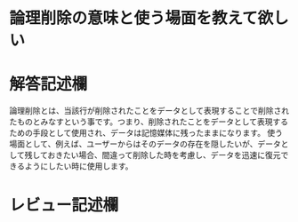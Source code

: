 # 論理削除の意味と使う場面を教えて欲しい
# 解答記述欄
論理削除とは、当該行が削除されたことをデータとして表現することで削除されたものとみなすという事です。つまり、削除されたことをデータとして表現するための手段として使用され、データは記憶媒体に残ったままになります。
使う場面として、例えば、ユーザーからはそのデータの存在を隠したいが、データとして残しておきたい場合、間違って削除した時を考慮し、データを迅速に復元できるようにしたい時に使用します。





# レビュー記述欄